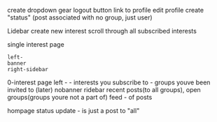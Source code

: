 create dropdown gear
  logout button
	link to profile
	edit profile
	create "status" (post associated with no group, just user)


Lidebar
  create new interest
	scroll through all subscribed interests

single interest page

	left-
	banner
	right-sidebar

0-interest page
	left -
		- interests you subscribe to
		- groups youve been invited to  (later)
	nobanner
	ridebar  recent posts(to all groups), open groups(groups youre not a part of)
	feed - of posts


hompage
  status update - is just a post to "all"